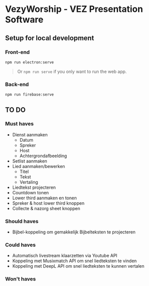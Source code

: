 # VezyWorship - VEZ Presentation Software

## Setup for local development
### Front-end
```
npm run electron:serve
```
> Or `npm run serve` if you only want to run the web app.

### Back-end
```
npm run firebase:serve
```

## TO DO
### Must haves
- Dienst aanmaken
  - Datum
  - Spreker
  - Host
  - Achtergrondafbeelding
- Setlist aanmaken
- Lied aanmaken/bewerken
  - Titel
  - Tekst
  - Vertaling
- Liedtekst projecteren
- Countdown tonen
- Lower third aanmaken en tonen
- Spreker & host lower third knoppen
- Collecte & nazorg sheet knoppen

### Should haves
- Bijbel-koppeling om gemakkelijk Bijbelteksten te projecteren

### Could haves
- Automatisch livestream klaarzetten via Youtube API
- Koppeling met Musixmatch API om snel liedteksten te vinden
- Koppeling met DeepL API om snel liedteksten te kunnen vertalen

### Won't haves
